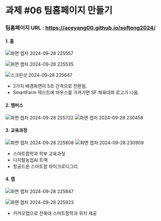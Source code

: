# 과제 #06 팀홈페이지 만들기

### 팀홈페이지 URL : https://aceyang00.github.io/softeng2024/

#### 1. 홈
![화면 캡처 2024-09-28 225557](https://github.com/user-attachments/assets/9557e57f-2a28-49ee-9c71-34b885dac556)

![화면 캡처 2024-09-28 225535](https://github.com/user-attachments/assets/19b43b7c-ea4a-4c3d-8533-f312d1ed9124)

![스크린샷 2024-09-28 225647](https://github.com/user-attachments/assets/d3a3a0f5-2df6-4466-9107-814b594688d7)
- 2가지 배경화면이 5초 간격으로 전환됨.
- SmartFarm 텍스트에 마우스를 가져가면 SF 체육대회 로고가 나옴.

#### 2. 멤버스
![화면 캡처 2024-09-28 225722](https://github.com/user-attachments/assets/0b87e530-0890-45ca-9998-c3047e410440)
![화면 캡처 2024-09-28 230458](https://github.com/user-attachments/assets/66db1523-699f-40c6-b48b-15d4ac94c90a)

#### 3. 교육과정
![화면 캡처 2024-09-28 225808](https://github.com/user-attachments/assets/ab859598-ea88-42b5-b0ef-af8ef3a5c943)
![화면 캡처 2024-09-28 230909](https://github.com/user-attachments/assets/622306c5-74be-4a18-b2b7-f056e59bbea4)
- 스마트팜학과 학부 교육과정
- 디지털농업AI 트랙
- 항공드론 스마트팜 마이크로디그리

#### 4. 맵
![화면 캡처 2024-09-28 225847](https://github.com/user-attachments/assets/abc2acfe-b40b-4ca9-827e-8f890dfdfa43)

![화면 캡처 2024-09-28 225923](https://github.com/user-attachments/assets/75d251c2-ac2c-4d04-8db2-3fecae24d9df)
- 카카오맵으로 전북대 스마트팜학과 위치 제공
  
